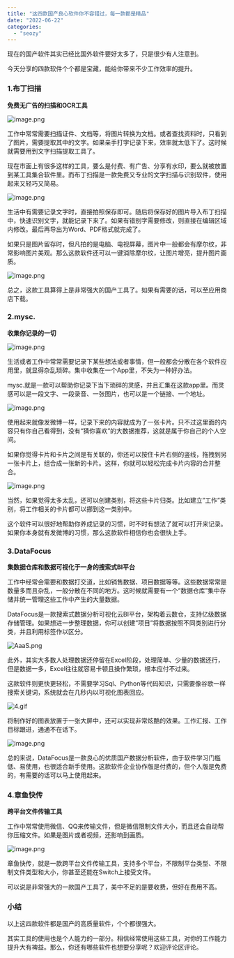 ```yaml
---
title: "这四款国产良心软件你不容错过，每一款都是精品"
date: "2022-06-22"
categories: 
  - "seozy"
---
```


现在的国产软件其实已经比国外软件要好太多了，只是很少有人注意到。

今天分享的四款软件个个都是宝藏，能给你带来不少工作效率的提升。

### 1.布丁扫描

**免费无广告的扫描和OCR工具**

![image.png](images/1655877672-image-png.png)

工作中常常需要扫描证件、文档等，将图片转换为文档。或者查找资料时，只看到了图片，需要提取其中的文字。如果亲手打字记录下来，效率就太低下了。这时候就需要用到文字扫描提取工具了。

现在市面上有很多这样的工具，要么是付费、有广告、分享有水印，要么就被放置到某工具集合软件里。而布丁扫描是一款免费又专业的文字扫描与识别软件，使用起来又轻巧又简易。

![image.png](images/1655877685-image-png.png)

生活中有需要记录文字时，直接拍照保存即可。随后将保存好的图片导入布丁扫描中，快速识别文字，就能记录下来了。如果有错别字需要修改，则直接在编辑区域内修改。最后再导出为Word、PDF格式就完成了。

如果只是图片留存时，但凡拍的是电脑、电视屏幕，图片中一般都会有摩尔纹，非常影响图片美观。那么这款软件还可以一键消除摩尔纹，让图片增亮，提升图片画质。

![image.png](images/1655877688-image-png.png)

总之，这款工具算得上是非常强大的国产工具了。如果有需要的话，可以至应用商店下载。

### 2.mysc.

**收集你记录的一切**

![image.png](images/1655877690-image-png.png)

生活或者工作中常常需要记录下某些想法或者事情，但一般都会分散在各个软件应用里，就显得杂乱琐碎。集中收集在一个App里，不失为一种好办法。

mysc.就是一款可以帮助你记录下当下琐碎的灵感，并且汇集在这款app里。而灵感可以是一段文字、一段录音、一张图片，也可以是一个链接、一个地址。

![image.png](images/1655877691-image-png.png)

使用起来就像发微博一样，记录下来的内容就成为了一张卡片。只不过这里面的内容只有你自己看得到，没有“猜你喜欢”的大数据推荐，这就是属于你自己的个人空间。

如果你觉得卡片和卡片之间是有关联的，你还可以按住卡片右侧的竖线，拖拽到另一张卡片上，组合成一张新的卡片。这样，你就可以轻松完成卡片内容的合并整合。

![image.png](images/1655877691-image-png-1.png)

当然，如果觉得太多太乱，还可以创建类别，将这些卡片归类。比如建立”工作”类别，将工作相关的卡片都可以挪到这一类别中。

这个软件可以很好地帮助你养成记录的习惯，时不时有想法了就可以打开来记录。如果你本身就有发微博的习惯，那么这款软件相信你也会很快上手。

### 3.DataFocus

**集数据仓库和数据可视化于一身的搜索式BI平台**

工作中经常会需要和数据打交道，比如销售数据、项目数据等等。这些数据常常是数量多而且杂乱，一般分散在不同的地方。这时候就需要有一个“数据仓库”集中存储并统一管理这些工作中产生的大量数据。

DataFocus是一款搜索式数据分析可视化云BI平台，架构着云数仓，支持亿级数据存储管理。如果想进一步整理数据，你可以创建”项目”将数据按照不同类别进行分类，并且利用标签作以区分。

![AaaS.png](images/1655877696-aaas-png.png)

此外，其实大多数人处理数据还停留在Excel阶段，处理简单、少量的数据还行，但是数据一多，Excel往往就容易卡顿且操作繁琐，根本应付不过来。

这款软件则更快更轻松，不需要学习Sql、Python等代码知识，只需要像谷歌一样搜索关键词，系统就会在几秒内以可视化图表回应。

![4.gif](images/1655877702-4-gif.gif)

将制作好的图表放置于一张大屏中，还可以实现非常炫酷的效果。工作汇报、工作目标跟进，通通不在话下。

![image.png](images/1655877709-image-png.png)

总的来说，DataFocus是一款良心的优质国产数据分析软件，由于软件学习门槛低、易使用，也很适合新手使用。这款软件企业协作版是付费的，但个人版是免费的，有需要的话可以马上使用起来。

### 4.章鱼快传

**跨平台文件传输工具**

工作中常常使用微信、QQ来传输文件，但是微信限制文件大小，而且还会自动帮你压缩文件。如果是图片或者视频，还影响到画质。

![image.png](images/1655877716-image-png.png)

章鱼快传，就是一款跨平台文件传输工具，支持多个平台，不限制平台类型、不限制文件类型和大小，你甚至还能在Switch上接受文件。

可以说是非常强大的一款国产工具了，美中不足的是要收费，但好在费用不高。

### 小结

以上这四款软件都是国产的高质量软件，个个都很强大。

其实工具的使用也是个人能力的一部分。相信经常使用这些工具，对你的工作能力提升大有裨益。那么，你还有哪些软件也想要分享呢？欢迎评论区评论。
